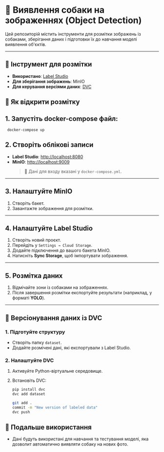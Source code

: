 # 🐶 Виявлення собаки на зображеннях (Object Detection)

Цей репозиторій містить інструменти для розмітки зображень із собаками, зберігання даних і підготовки їх до навчання моделі виявлення об'єктів.

---

## 📌 Інструмент для розмітки

- **Використано**: [Label Studio](https://labelstud.io/)
- **Для зберігання зображень**: MinIO
- **Для керування версіями даних**: [DVC](https://dvc.org/)


## 🚀 Як відкрити розмітку
## 1. Запустіть docker-compose файл:

     docker-compose up


## 2. Створіть облікові записи

- **Label Studio**: [http://localhost:8080](http://localhost:8080)  
- **MinIO**: [http://localhost:9009](http://localhost:9009)  
  > 🔐 Дані для входу вказані у `docker-compose.yml`.

---

## 3. Налаштуйте MinIO

1. Створіть бакет.
2. Завантажте зображення для розмітки.

---

## 4. Налаштуйте Label Studio

1. Створіть новий проєкт.
2. Перейдіть у `Settings → Cloud Storage`.
3. Додайте підключення до вашого бакета MinIO.
4. Натисніть **Sync Storage**, щоб імпортувати зображення.

---

## 5. Розмітка даних

1. Відмічайте зони із собаками на зображеннях.
2. Після завершення розмітки експортуйте результати (наприклад, у форматі **YOLO**).

---

## 📂 Версіонування даних із DVC

### 1. Підготуйте структуру

- Створіть папку `dataset`.
- Додайте розмічені дані, які експортували з Label Studio.

### 2. Налаштуйте DVC

1. Активуйте Python-віртуальне середовище.
2. Встановіть DVC:

   ```bash
   pip install dvc
   dvc add dataset
   
   git add .
   commit -m "New version of labeled data"
   dvc push

    ```

## 🔮 Подальше використання
- Дані будуть використані для навчання та тестування моделі, яка дозволит автоматично виявляти собаку на нових фото.

